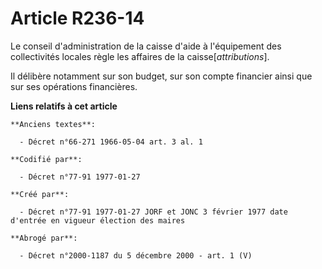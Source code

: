 # Article R236-14

Le conseil d'administration de la caisse d'aide à l'équipement des collectivités locales règle les affaires de la
caisse[*attributions*]. 

Il délibère notamment sur son budget, sur son compte financier ainsi que sur ses opérations financières.

**Liens relatifs à cet article**

	**Anciens textes**:

	  - Décret n°66-271 1966-05-04 art. 3 al. 1

	**Codifié par**:

	  - Décret n°77-91 1977-01-27

	**Créé par**:

	  - Décret n°77-91 1977-01-27 JORF et JONC 3 février 1977 date d'entrée en vigueur élection des maires

	**Abrogé par**:

	  - Décret n°2000-1187 du 5 décembre 2000 - art. 1 (V)
